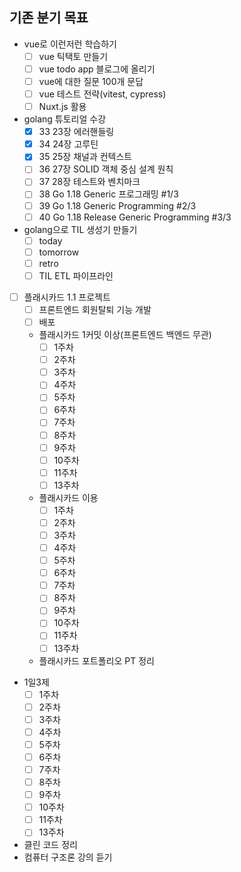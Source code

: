 ## 기존 분기 목표

- vue로 이런저런 학습하기
  - [ ] vue 틱택토 만들기
  - [ ] vue todo app 블로그에 올리기
  - [ ] vue에 대한 질문 100개 문답
  - [ ] vue 테스트 전략(vitest, cypress)
  - [ ] Nuxt.js 활용
- golang 튜토리얼 수강
  - [x] 33 23장 에러핸들링
  - [x] 34 24장 고루틴
  - [x] 35 25장 채널과 컨텍스트
  - [ ] 36 27장 SOLID 객체 중심 설계 원칙
  - [ ] 37 28장 테스트와 벤치마크
  - [ ] 38 Go 1.18 Generic 프로그래밍 #1/3
  - [ ] 39 Go 1.18 Generic Programming #2/3
  - [ ] 40 Go 1.18 Release Generic Programming #3/3
- golang으로 TIL 생성기 만들기
  - [ ] today
  - [ ] tomorrow
  - [ ] retro
  - [ ] TIL ETL 파이프라인
- [ ] 플래시카드 1.1 프로젝트
  - [ ] 프론트엔드 회원탈퇴 기능 개발
  - [ ] 배포
  - 플래시카드 1커밋 이상(프론트엔드 백엔드 무관)
    - [ ] 1주차
    - [ ] 2주차
    - [ ] 3주차
    - [ ] 4주차
    - [ ] 5주차
    - [ ] 6주차
    - [ ] 7주차
    - [ ] 8주차
    - [ ] 9주차
    - [ ] 10주차
    - [ ] 11주차
    - [ ] 13주차
  - 플래시카드 이용
    - [ ] 1주차
    - [ ] 2주차
    - [ ] 3주차
    - [ ] 4주차
    - [ ] 5주차
    - [ ] 6주차
    - [ ] 7주차
    - [ ] 8주차
    - [ ] 9주차
    - [ ] 10주차
    - [ ] 11주차
    - [ ] 13주차
  - 플래시카드 포트폴리오 PT 정리
- 1일3제
  - [ ] 1주차
  - [ ] 2주차
  - [ ] 3주차
  - [ ] 4주차
  - [ ] 5주차
  - [ ] 6주차
  - [ ] 7주차
  - [ ] 8주차
  - [ ] 9주차
  - [ ] 10주차
  - [ ] 11주차
  - [ ] 13주차
- 클린 코드 정리
- 컴퓨터 구조론 강의 듣기
